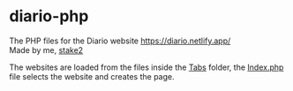 # diario-php
The PHP files for the Diario website https://diario.netlify.app/<br>
Made by me, [stake2](https://github.com/stake2)

The websites are loaded from the files inside the [Tabs](https://github.com/stake2/diario-php/tree/master/Tabs) folder, the [Index.php](https://github.com/stake2/diario-php/blob/master/Index.php) file selects the website and creates the page.
